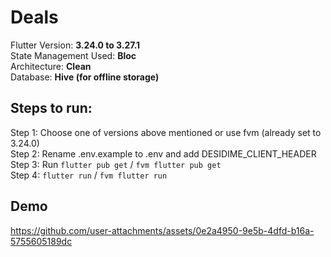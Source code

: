 # Deals

Flutter Version: <b>3.24.0 to 3.27.1</b><br/>
State Management Used: <b>Bloc</b><br/>
Architecture: <b>Clean</b><br/>
Database: <b>Hive (for offline storage)</b><br/>

## Steps to run:

Step 1: Choose one of versions above mentioned or use fvm (already set to 3.24.0)<br/>
Step 2: Rename .env.example to .env and add DESIDIME_CLIENT_HEADER<br/>
Step 3: Run ```flutter pub get``` / ```fvm flutter pub get```<br/>
Step 4: ```flutter run``` / ```fvm flutter run```<br/>

## Demo

https://github.com/user-attachments/assets/0e2a4950-9e5b-4dfd-b16a-5755605189dc



